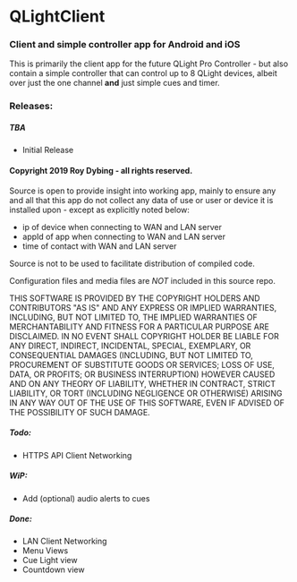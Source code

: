 # QLightClient

### Client and simple controller app for Android and iOS

This is primarily the client app for the future QLight Pro Controller - but 
also contain a simple controller that can control up to 8 QLight devices, 
albeit over just the one channel **and** just simple cues and timer.

### Releases:

##### TBA
- Initial Release

#### Copyright 2019 Roy Dybing  - all rights reserved.

Source is open to provide insight into working app, mainly to ensure any and 
all that this app do not collect any data of use or user or device it is 
installed upon - except as explicitly noted below:

- ip of device when connecting to WAN and LAN server
- appId of app when connecting to WAN and LAN server
- time of contact with WAN and LAN server

Source is not to be used to facilitate distribution of compiled code.

Configuration files and media files are *NOT* included in this source repo.

THIS SOFTWARE IS PROVIDED BY THE COPYRIGHT HOLDERS AND CONTRIBUTORS "AS IS" AND
ANY EXPRESS OR IMPLIED WARRANTIES, INCLUDING, BUT NOT LIMITED TO, THE IMPLIED
WARRANTIES OF MERCHANTABILITY AND FITNESS FOR A PARTICULAR PURPOSE ARE
DISCLAIMED. IN NO EVENT SHALL COPYRIGHT HOLDER BE LIABLE FOR ANY
DIRECT, INDIRECT, INCIDENTAL, SPECIAL, EXEMPLARY, OR CONSEQUENTIAL DAMAGES
(INCLUDING, BUT NOT LIMITED TO, PROCUREMENT OF SUBSTITUTE GOODS OR SERVICES;
LOSS OF USE, DATA, OR PROFITS; OR BUSINESS INTERRUPTION) HOWEVER CAUSED AND
ON ANY THEORY OF LIABILITY, WHETHER IN CONTRACT, STRICT LIABILITY, OR TORT
(INCLUDING NEGLIGENCE OR OTHERWISE) ARISING IN ANY WAY OUT OF THE USE OF THIS
SOFTWARE, EVEN IF ADVISED OF THE POSSIBILITY OF SUCH DAMAGE.

##### Todo:

- HTTPS API Client Networking

##### WiP:

- Add (optional) audio alerts to cues

##### Done:

- LAN Client Networking
- Menu Views
- Cue Light view
- Countdown view

